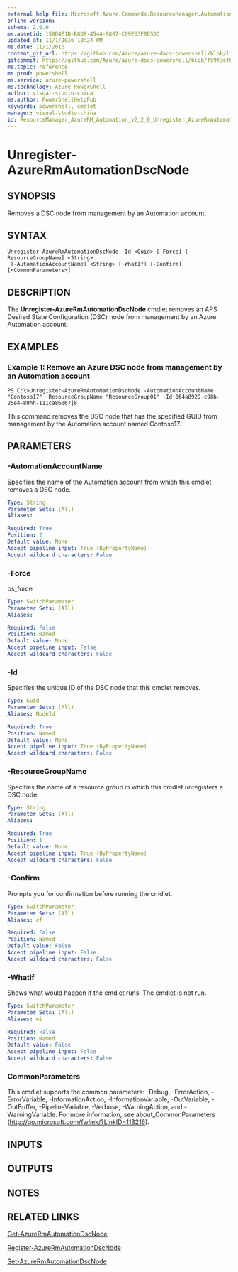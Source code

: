 ```yaml
---
external help file: Microsoft.Azure.Commands.ResourceManager.Automation.dll-Help.xml
online version: 
schema: 2.0.0
ms.assetid: 159D4E1D-B8DB-4544-9807-C09E63FBD5DD
updated_at: 11/1/2016 10:24 PM
ms.date: 11/1/2016
content_git_url: https://github.com/Azure/azure-docs-powershell/blob/live/azureps-cmdlets-docs/ResourceManager/AzureRM.Automation/v2.2.0/Unregister-AzureRmAutomationDscNode.md
gitcommit: https://github.com/Azure/azure-docs-powershell/blob/f59f3ef60bc592383812213e69fd77ba950759ed/azureps-cmdlets-docs/ResourceManager/AzureRM.Automation/v2.2.0/Unregister-AzureRmAutomationDscNode.md
ms.topic: reference
ms.prod: powershell
ms.service: azure-powershell
ms.technology: Azure PowerShell
author: visual-studio-china
ms.author: PowerShellHelpPub
keywords: powershell, cmdlet
manager: visual-studio-china
id: ResourceManager_AzureRM_Automation_v2_2_0_Unregister_AzureRmAutomationDscNode_md
---
```


# Unregister-AzureRmAutomationDscNode

## SYNOPSIS
Removes a DSC node from management by an Automation account.

## SYNTAX

```
Unregister-AzureRmAutomationDscNode -Id <Guid> [-Force] [-ResourceGroupName] <String>
 [-AutomationAccountName] <String> [-WhatIf] [-Confirm] [<CommonParameters>]
```

## DESCRIPTION
The **Unregister-AzureRmAutomationDscNode** cmdlet removes an APS Desired State Configuration (DSC) node from management by an Azure Automation account.

## EXAMPLES

### Example 1: Remove an Azure DSC node from management by an Automation account
```
PS C:\>Unregister-AzureRmAutomationDscNode -AutomationAccountName "Contoso17" -ResourceGroupName "ResourceGroup01" -Id 064a8929-c98b-25e4-80hh-111ca86067j8
```

This command removes the DSC node that has the specified GUID from management by the Automation account named Contoso17.

## PARAMETERS

### -AutomationAccountName
Specifies the name of the Automation account from which this cmdlet removes a DSC node.

```yaml
Type: String
Parameter Sets: (All)
Aliases: 

Required: True
Position: 2
Default value: None
Accept pipeline input: True (ByPropertyName)
Accept wildcard characters: False
```

### -Force
ps_force

```yaml
Type: SwitchParameter
Parameter Sets: (All)
Aliases: 

Required: False
Position: Named
Default value: None
Accept pipeline input: False
Accept wildcard characters: False
```

### -Id
Specifies the unique ID of the DSC node that this cmdlet removes.

```yaml
Type: Guid
Parameter Sets: (All)
Aliases: NodeId

Required: True
Position: Named
Default value: None
Accept pipeline input: True (ByPropertyName)
Accept wildcard characters: False
```

### -ResourceGroupName
Specifies the name of a resource group in which this cmdlet unregisters a DSC node.

```yaml
Type: String
Parameter Sets: (All)
Aliases: 

Required: True
Position: 1
Default value: None
Accept pipeline input: True (ByPropertyName)
Accept wildcard characters: False
```

### -Confirm
Prompts you for confirmation before running the cmdlet.

```yaml
Type: SwitchParameter
Parameter Sets: (All)
Aliases: cf

Required: False
Position: Named
Default value: False
Accept pipeline input: False
Accept wildcard characters: False
```

### -WhatIf
Shows what would happen if the cmdlet runs.
The cmdlet is not run.

```yaml
Type: SwitchParameter
Parameter Sets: (All)
Aliases: wi

Required: False
Position: Named
Default value: False
Accept pipeline input: False
Accept wildcard characters: False
```

### CommonParameters
This cmdlet supports the common parameters: -Debug, -ErrorAction, -ErrorVariable, -InformationAction, -InformationVariable, -OutVariable, -OutBuffer, -PipelineVariable, -Verbose, -WarningAction, and -WarningVariable. For more information, see about_CommonParameters (http://go.microsoft.com/fwlink/?LinkID=113216).

## INPUTS

## OUTPUTS

## NOTES

## RELATED LINKS

[Get-AzureRmAutomationDscNode](xref:ResourceManager/AzureRM.Automation/v2.2.0/Get-AzureRmAutomationDscNode.md)

[Register-AzureRmAutomationDscNode](xref:ResourceManager/AzureRM.Automation/v2.2.0/Register-AzureRmAutomationDscNode.md)

[Set-AzureRmAutomationDscNode](xref:ResourceManager/AzureRM.Automation/v2.2.0/Set-AzureRmAutomationDscNode.md)


